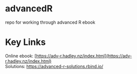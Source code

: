 # advancedR
repo for working through advanced R ebook

# Key Links
Online ebook: [https://adv-r.hadley.nz/index.html](https://adv-r.hadley.nz/index.html)  
Solutions: https://advanced-r-solutions.rbind.io/
